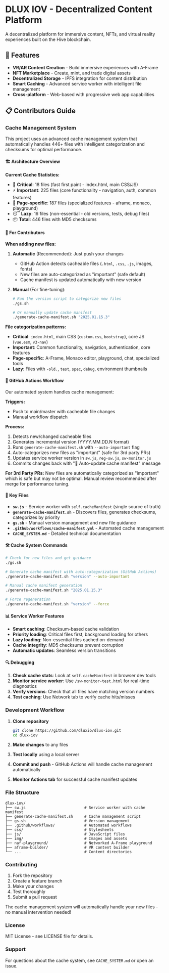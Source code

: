 # DLUX IOV - Decentralized Content Platform

A decentralized platform for immersive content, NFTs, and virtual reality experiences built on the Hive blockchain.

## 🚀 Features

- **VR/AR Content Creation** - Build immersive experiences with A-Frame
- **NFT Marketplace** - Create, mint, and trade digital assets
- **Decentralized Storage** - IPFS integration for content distribution
- **Smart Caching** - Advanced service worker with intelligent file management
- **Cross-platform** - Web-based with progressive web app capabilities

## 📋 Contributors Guide

### Cache Management System

This project uses an advanced cache management system that automatically handles 446+ files with intelligent categorization and checksums for optimal performance.

#### 🏗️ Architecture Overview

**Current Cache Statistics:**
- 🚀 **Critical**: 18 files (fast first paint - index.html, main CSS/JS)
- ⚡ **Important**: 225 files (core functionality - navigation, auth, common features)  
- 🎯 **Page-specific**: 187 files (specialized features - aframe, monaco, playground)
- 😴 **Lazy**: 16 files (non-essential - old versions, tests, debug files)
- 📦 **Total**: 446 files with MD5 checksums

#### 🔧 For Contributors

**When adding new files:**

1. **Automatic** (Recommended): Just push your changes
   - GitHub Action detects cacheable files (`.html`, `.css`, `.js`, images, fonts)
   - New files are auto-categorized as "important" (safe default)
   - Cache manifest is updated automatically with new version

2. **Manual** (For fine-tuning):
   ```bash
   # Run the version script to categorize new files
   ./gs.sh
   
   # Or manually update cache manifest
   ./generate-cache-manifest.sh "2025.01.15.3"
   ```

**File categorization patterns:**
- **Critical**: `index.html`, main CSS (`custom.css`, `bootstrap`), core JS (`vue.esm`, `v3-nav`)
- **Important**: Common functionality, navigation, authentication, core features
- **Page-specific**: A-Frame, Monaco editor, playground, chat, specialized tools
- **Lazy**: Files with `-old.`, `test`, `spec`, `debug`, environment thumbnails

#### 🤖 GitHub Actions Workflow

Our automated system handles cache management:

**Triggers:**
- Push to main/master with cacheable file changes
- Manual workflow dispatch

**Process:**
1. Detects new/changed cacheable files
2. Generates incremental version (YYYY.MM.DD.N format)
3. Runs `generate-cache-manifest.sh` with `--auto-important` flag
4. Auto-categorizes new files as "important" (safe for 3rd party PRs)
5. Updates service worker version in `sw.js`, `reg-sw.js`, `sw-monitor.js`
6. Commits changes back with "🤖 Auto-update cache manifest" message

**For 3rd Party PRs:** New files are automatically categorized as "important" which is safe but may not be optimal. Manual review recommended after merge for performance tuning.

#### 📁 Key Files

- **`sw.js`** - Service worker with `self.cacheManifest` (single source of truth)
- **`generate-cache-manifest.sh`** - Discovers files, generates checksums, categorizes by priority
- **`gs.sh`** - Manual version management and new file guidance
- **`.github/workflows/cache-manifest.yml`** - Automated cache management
- **`CACHE_SYSTEM.md`** - Detailed technical documentation

#### 🛠️ Cache System Commands

```bash
# Check for new files and get guidance
./gs.sh

# Generate cache manifest with auto-categorization (GitHub Actions)
./generate-cache-manifest.sh "version" --auto-important

# Manual cache manifest generation
./generate-cache-manifest.sh "2025.01.15.3"

# Force regeneration
./generate-cache-manifest.sh "version" --force
```

#### 📊 Service Worker Features

- **Smart caching**: Checksum-based cache validation
- **Priority loading**: Critical files first, background loading for others
- **Lazy loading**: Non-essential files cached on-demand
- **Cache integrity**: MD5 checksums prevent corruption
- **Automatic updates**: Seamless version transitions

#### 🔍 Debugging

1. **Check cache stats**: Look at `self.cacheManifest` in browser dev tools
2. **Monitor service worker**: Use `/sw-monitor-test.html` for real-time diagnostics
3. **Verify versions**: Check that all files have matching version numbers
4. **Test caching**: Use Network tab to verify cache hits/misses

### Development Workflow

1. **Clone repository**
   ```bash
   git clone https://github.com/dluxio/dlux-iov.git
   cd dlux-iov
   ```

2. **Make changes** to any files

3. **Test locally** using a local server

4. **Commit and push** - GitHub Actions will handle cache management automatically

5. **Monitor Actions tab** for successful cache manifest updates

### File Structure

```
dlux-iov/
├── sw.js                          # Service worker with cache manifest
├── generate-cache-manifest.sh     # Cache management script
├── gs.sh                          # Version management
├── .github/workflows/             # Automated workflows
├── css/                           # Stylesheets
├── js/                            # JavaScript files
├── img/                           # Images and assets
├── naf-playground/                # Networked A-Frame playground
├── aframe-builder/                # VR content builder
└── ...                            # Content directories
```

### Contributing

1. Fork the repository
2. Create a feature branch
3. Make your changes
4. Test thoroughly
5. Submit a pull request

The cache management system will automatically handle your new files - no manual intervention needed!

### License

MIT License - see LICENSE file for details.

### Support

For questions about the cache system, see `CACHE_SYSTEM.md` or open an issue. 